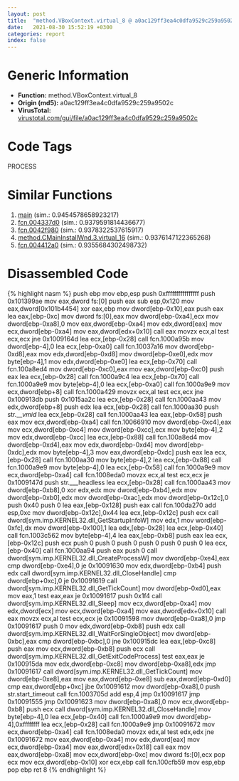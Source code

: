 ```yaml
---
layout: post
title:  "method.VBoxContext.virtual_8 @ a0ac129ff3ea4c0dfa9529c259a9502c"
date:   2021-08-30 15:52:19 +0300
categories: report
index: false
---
```


# Generic Information
- **Function:** method.VBoxContext.virtual\_8
- **Origin (md5):** a0ac129ff3ea4c0dfa9529c259a9502c
- **VirusTotal:** [virustotal.com/gui/file/a0ac129ff3ea4c0dfa9529c259a9502c][virustotal_ref]

# Code Tags
<span class="tag" id="PROCESS">PROCESS</span>


# Similar Functions

1. [main][similar_1_ref] (sim.: 0.9454578658923217)
2. [fcn.004337d0][similar_2_ref] (sim.: 0.9379591814436677)
3. [fcn.0042f980][similar_3_ref] (sim.: 0.9378322537615917)
4. [method.CMainInstallWnd.3.virtual\_16][similar_4_ref] (sim.: 0.9376147122365268)
5. [fcn.004412a0][similar_5_ref] (sim.: 0.9355684302498732)


# Disassembled Code

{% highlight nasm %}
push ebp
mov ebp,esp
push 0xffffffffffffffff
push 0x101399ae
mov eax,dword fs:[0]
push eax
sub esp,0x120
mov eax,dword[0x101b4454]
xor eax,ebp
mov dword[ebp-0x10],eax
push eax
lea eax,[ebp-0xc]
mov dword fs:[0],eax
mov dword[ebp-0xa4],ecx
mov dword[ebp-0xa8],0
mov eax,dword[ebp-0xa4]
mov edx,dword[eax]
mov ecx,dword[ebp-0xa4]
mov eax,dword[edx+0x10]
call eax
movzx ecx,al
test ecx,ecx
jne 0x1009164d
lea ecx,[ebp-0x28]
call fcn.1000a95b
mov dword[ebp-4],0
lea ecx,[ebp-0xa0]
call fcn.10037a16
mov dword[ebp-0xd8],eax
mov edx,dword[ebp-0xd8]
mov dword[ebp-0xe0],edx
mov byte[ebp-4],1
mov edx,dword[ebp-0xe0]
lea ecx,[ebp-0x70]
call fcn.100a8ed4
mov dword[ebp-0xc0],eax
mov eax,dword[ebp-0xc0]
push eax
lea ecx,[ebp-0x28]
call fcn.1000a9c4
lea ecx,[ebp-0x70]
call fcn.1000a9e9
mov byte[ebp-4],0
lea ecx,[ebp-0xa0]
call fcn.1000a9e9
mov ecx,dword[ebp+8]
call fcn.1000a429
movzx ecx,al
test ecx,ecx
jne 0x100913db
push 0x1015aa2c
lea ecx,[ebp-0x28]
call fcn.1000aa43
mov edx,dword[ebp+8]
push edx
lea ecx,[ebp-0x28]
call fcn.1000aa30
push str.___vmid_
lea ecx,[ebp-0x28]
call fcn.1000aa43
lea eax,[ebp-0x58]
push eax
mov ecx,dword[ebp-0xa4]
call fcn.10066910
mov dword[ebp-0xc4],eax
mov ecx,dword[ebp-0xc4]
mov dword[ebp-0xcc],ecx
mov byte[ebp-4],2
mov edx,dword[ebp-0xcc]
lea ecx,[ebp-0x88]
call fcn.100a8ed4
mov dword[ebp-0xd4],eax
mov edx,dword[ebp-0xd4]
mov dword[ebp-0xdc],edx
mov byte[ebp-4],3
mov eax,dword[ebp-0xdc]
push eax
lea ecx,[ebp-0x28]
call fcn.1000aa30
mov byte[ebp-4],2
lea ecx,[ebp-0x88]
call fcn.1000a9e9
mov byte[ebp-4],0
lea ecx,[ebp-0x58]
call fcn.1000a9e9
mov ecx,dword[ebp-0xa4]
call fcn.1008eda0
movzx ecx,al
test ecx,ecx
je 0x1009147d
push str.___headless
lea ecx,[ebp-0x28]
call fcn.1000aa43
mov dword[ebp-0xb8],0
xor edx,edx
mov dword[ebp-0xb4],edx
mov dword[ebp-0xb0],edx
mov dword[ebp-0xac],edx
mov dword[ebp-0x12c],0
push 0x40
push 0
lea eax,[ebp-0x128]
push eax
call fcn.100da270
add esp,0xc
mov dword[ebp-0x12c],0x44
lea ecx,[ebp-0x12c]
push ecx
call dword[sym.imp.KERNEL32.dll_GetStartupInfoW]
mov edx,1
mov word[ebp-0xfc],dx
mov dword[ebp-0x100],1
lea edx,[ebp-0x28]
lea ecx,[ebp-0x40]
call fcn.1003c562
mov byte[ebp-4],4
lea eax,[ebp-0xb8]
push eax
lea ecx,[ebp-0x12c]
push ecx
push 0
push 0
push 0
push 0
push 0
push 0
lea ecx,[ebp-0x40]
call fcn.1000aa94
push eax
push 0
call dword[sym.imp.KERNEL32.dll_CreateProcessW]
mov dword[ebp-0xe4],eax
cmp dword[ebp-0xe4],0
je 0x10091630
mov edx,dword[ebp-0xb4]
push edx
call dword[sym.imp.KERNEL32.dll_CloseHandle]
cmp dword[ebp+0xc],0
je 0x10091619
call dword[sym.imp.KERNEL32.dll_GetTickCount]
mov dword[ebp-0xd0],eax
mov eax,1
test eax,eax
je 0x10091617
push 0x1f4
call dword[sym.imp.KERNEL32.dll_Sleep]
mov ecx,dword[ebp-0xa4]
mov edx,dword[ecx]
mov ecx,dword[ebp-0xa4]
mov eax,dword[edx+0x10]
call eax
movzx ecx,al
test ecx,ecx
je 0x10091598
mov dword[ebp-0xa8],0
jmp 0x10091617
push 0
mov edx,dword[ebp-0xb8]
push edx
call dword[sym.imp.KERNEL32.dll_WaitForSingleObject]
mov dword[ebp-0xbc],eax
cmp dword[ebp-0xbc],0
jne 0x100915dc
lea eax,[ebp-0xc8]
push eax
mov ecx,dword[ebp-0xb8]
push ecx
call dword[sym.imp.KERNEL32.dll_GetExitCodeProcess]
test eax,eax
je 0x100915da
mov edx,dword[ebp-0xc8]
mov dword[ebp-0xa8],edx
jmp 0x10091617
call dword[sym.imp.KERNEL32.dll_GetTickCount]
mov dword[ebp-0xe8],eax
mov eax,dword[ebp-0xe8]
sub eax,dword[ebp-0xd0]
cmp eax,dword[ebp+0xc]
jbe 0x10091612
mov dword[ebp-0xa8],0
push str.start_timeout
call fcn.1003705d
add esp,4
jmp 0x10091617
jmp 0x10091555
jmp 0x10091623
mov dword[ebp-0xa8],0
mov ecx,dword[ebp-0xb8]
push ecx
call dword[sym.imp.KERNEL32.dll_CloseHandle]
mov byte[ebp-4],0
lea ecx,[ebp-0x40]
call fcn.1000a9e9
mov dword[ebp-4],0xffffffff
lea ecx,[ebp-0x28]
call fcn.1000a9e9
jmp 0x10091672
mov ecx,dword[ebp-0xa4]
call fcn.1008eda0
movzx edx,al
test edx,edx
jne 0x10091672
mov eax,dword[ebp-0xa4]
mov edx,dword[eax]
mov ecx,dword[ebp-0xa4]
mov eax,dword[edx+0x18]
call eax
mov eax,dword[ebp-0xa8]
mov ecx,dword[ebp-0xc]
mov dword fs:[0],ecx
pop ecx
mov ecx,dword[ebp-0x10]
xor ecx,ebp
call fcn.100cfb59
mov esp,ebp
pop ebp
ret 8
{% endhighlight %}


[similar_1_ref]: /report/main@64e5091c15839d4b2093890f73869f28
[similar_2_ref]: /report/fcn.004337d0@279a61b1e76da49531f1f16fd1102a2d
[similar_3_ref]: /report/fcn.0042f980@279a61b1e76da49531f1f16fd1102a2d
[similar_4_ref]: /report/method.CMainInstallWnd.3.virtual_16@c60344b51fa39a329b92557d24ff7670
[similar_5_ref]: /report/fcn.004412a0@c60344b51fa39a329b92557d24ff7670
[virustotal_ref]: https://www.virustotal.com/gui/file/a0ac129ff3ea4c0dfa9529c259a9502c
